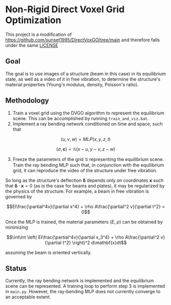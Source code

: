 # Non-Rigid Direct Voxel Grid Optimization
This project is a modification of https://github.com/sunset1995/DirectVoxGO/tree/main and therefore falls under the same [LICENSE](LICENSE)

## Goal
The goal is to use images of a structure (beam in this case) in its equilibrium state, as well as a video of it in free vibration, to determine the structure's material properties (Young's modulus, density, Poisson's ratio).

## Methodology
1. Train a voxel grid using the DVGO algorithm to represent the equilibrium scene. This can be accomplished by running `train_and_viz.bat`.
2. Implement a ray bending network conditioned on time and space, such that
```math 
(u, v, w) = MLP(x, y, z, t) 
```
```math 
(\sigma, \mathbf{c}) = \mathcal{G}(x - u, y - v, z - w)
```
3. Freeze the parameters of the grid $\mathcal{G}$ representing the equilibrium scene. Train the ray bending MLP such that, in conjunction with the equilibrium grid, it can reproduce the video of the structure under free vibration.

So long as the structure's deflection $\mathbf{\delta}$ depends only on coordinates $\mathbf{x}$ such that $\mathbf{\delta}\cdot\mathbf{x}=0$ (as is the case for beams and plates), it may be regularized by the physics of the structure. For example, a beam in free vibration is governed by
```math
EI\frac{\partial^4v}{\partial x^4} + \rho A\frac{\partial^2 v}{\partial t^2} = 0
```

Once the MLP is trained, the material parameters ($E$, $\rho$) can be obtained by minimizing
```math
\int\int \left( EI\frac{\partial^4v}{\partial x_3^4} + \rho A\frac{\partial^2 v}{\partial t^2} \right)^2 d\mathbf{x}dt
```
assuming the beam is oriented vertically.

## Status
Currently, the ray bending network is implemented and the equilibrium scene can be represented. A training loop to perform step 3 is implemented in `main.py`. However, the ray-bending MLP does not currently converge to an acceptable extent.